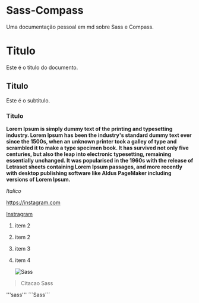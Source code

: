 # Sass-Compass
Uma documentação pessoal em md sobre Sass e Compass.

 # Titulo
 Este é o titulo do documento.
 ## Titulo
 Este é o subtitulo.
### Titulo
**Lorem Ipsum is simply dummy text of the printing and typesetting industry. Lorem Ipsum has been the industry's standard dummy text ever since the 1500s, when an unknown printer took a galley of type and scrambled it to make a type specimen book. It has survived not only five centuries, but also the leap into electronic typesetting, remaining essentially unchanged. It was popularised in the 1960s with the release of Letraset sheets containing Lorem Ipsum passages, and more recently with desktop publishing software like Aldus PageMaker including versions of Lorem Ipsum.**


*Italico*

<https://instagram.com>

[Instragram](https://instagram.com)


1. item 2
2. item 2
3. item 3
4. item 4

   ![Sass](https://www.google.com/url?sa=i&url=https%3A%2F%2Fpt.wikipedia.org%2Fwiki%2FSass_%2528linguagem_de_folhas_de_estilos%2529&psig=AOvVaw0EJjRQTltwh2gWXLvqQNP1&ust=1694972135250000&source=images&cd=vfe&opi=89978449&ved=0CBAQjRxqFwoTCJCXwrLVr4EDFQAAAAAdAAAAABAQ)

>Citacao Sass



 '''sass'''
´´´Sass´´´ 



